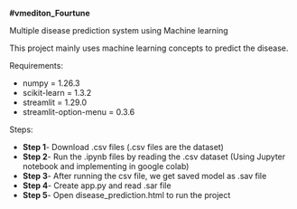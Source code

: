 **#vmediton_Fourtune**

Multiple disease prediction system using Machine learning

This project mainly uses machine learning concepts to predict the disease.

Requirements:
- numpy = 1.26.3
- scikit-learn = 1.3.2
- streamlit = 1.29.0
- streamlit-option-menu = 0.3.6


Steps:

- **Step 1**- Download .csv files (.csv files are the dataset)
- **Step 2**- Run the .ipynb files by reading the .csv dataset (Using Jupyter notebook and implementing in google colab)
- **Step 3**- After running the csv file, we get saved model as .sav file
- **Step 4**- Create app.py and read .sar file
- **Step 5**- Open disease_prediction.html to run the project 
